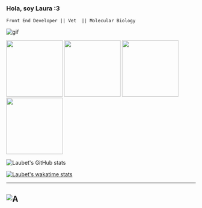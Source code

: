 ### Hola, soy Laura :3 ###
~~~
Front End Developer || Vet  || Molecular Biology
~~~
![gif](https://media.giphy.com/media/LHZyixOnHwDDy/giphy.gif)



<img height="150" src="https://media.giphy.com/media/ln7z2eWriiQAllfVcn/giphy.gif" /> <img height="150" src="https://media.giphy.com/media/XAxylRMCdpbEWUAvr8/giphy.gif" /> <img height="150" src="(https://media.giphy.com/media/fsEaZldNC8A1PJ3mwp/giphy.gif" /> <img height="150" src="https://media.giphy.com/media/eNAsjO55tPbgaor7ma/giphy.gif" />


<!---
LaubetBeltran/LaubetBeltran is a ✨ special ✨ repository because its `README.md` (this file) appears on your GitHub profile.
You can click the Preview link to take a look at your changes.
--->
![Laubet's GitHub stats](https://github-readme-stats.vercel.app/api?username=LaubetBeltran&show_icons=true)

[![Laubet's wakatime stats](https://github-readme-stats.vercel.app/api/wakatime?username=LaubetBeltran)](https://github.com/anuraghazra/github-readme-stats)

---
![A](https://media.giphy.com/media/VbmrpEh2XZecyLm7jk/giphy.gif)
---
